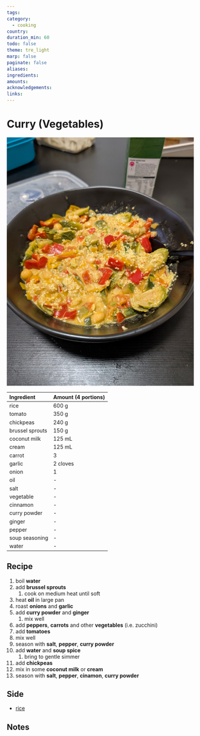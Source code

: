 ```yaml
---
tags: 
category:
  - cooking
country: 
duration_min: 60
todo: false
theme: tre_light
marp: false
paginate: false
aliases: 
ingredients: 
amounts: 
acknowledgements: 
links:
---
```


# Curry (Vegetables)

![300](../gfx/PXL_20250226_090918885.jpg)

|Ingredient|Amount (4 portions)|
| :- | :- |
|rice|600 g|
|tomato|350 g|
|chickpeas|240 g|
|brussel sprouts|150 g|
|coconut milk|125 mL|
|cream|125 mL|
|carrot|3|
|garlic|2 cloves|
|onion|1|
|oil|-|
|salt|-|
|vegetable|-|
|cinnamon|-|
|curry powder|-|
|ginger|-|
|pepper|-|
|soup seasoning|-|
|water|-|

## Recipe

1. boil **water**
1. add **brussel sprouts**
    1. cook on medium heat until soft
1. heat **oil** in large pan
1. roast **onions** and **garlic**
1. add **curry powder** and **ginger**
    1. mix well
1. add **peppers**, **carrots** and other **vegetables** (i.e. zucchini)
1. add **tomatoes**
1. mix well
1. season with **salt**, **pepper**, **curry powder**
1. add **water** and **soup spice**
    1. bring to gentle simmer
1. add **chickpeas**
1. mix in some **coconut milk** or **cream**
1. season with **salt**, **pepper**, **cinamon**, **curry powder**

## Side
* [rice](./Rice.md)

## Notes

